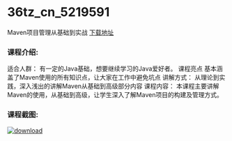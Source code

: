 # 36tz_cn_5219591
Maven项目管理从基础到实战
[下载地址](http://www.36tz.cn/article/5219591 "下载地址")
### 课程介绍:
适合人群：
有一定的Java基础，想要继续学习的Java爱好者。
课程亮点
基本涵盖了Maven使用的所有知识点，让大家在工作中避免坑点
讲解方式：
从理论到实践，深入浅出的讲解Maven从基础到高级部分内容
课程内容：
本课程主要讲解Maven的使用，从基础到高级，让学生深入了解Maven项目的构建及管理方式。

### 课程截图:
[![download](http://36tz.cn/muke_img/2021_04_2-61.png "下载地址")](http://www.36tz.cn "下载地址")

